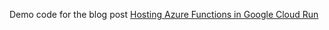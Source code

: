 Demo code for the blog post [Hosting Azure Functions in Google Cloud Run](https://mikhail.io/2020/02/azure-functions-in-google-cloud-run/)